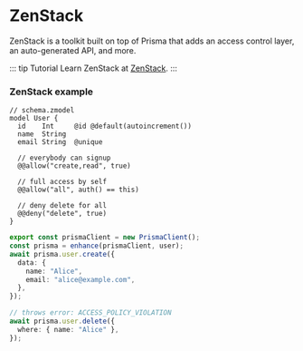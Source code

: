 # ZenStack

ZenStack is a toolkit built on top of Prisma that adds an access control layer, an auto-generated API, and more.

::: tip Tutorial
Learn ZenStack at [ZenStack](https://zenstack.dev/docs/the-complete-guide/).
:::

### ZenStack example

```prisma
// schema.zmodel
model User {
  id    Int     @id @default(autoincrement())
  name  String
  email String  @unique

  // everybody can signup
  @@allow("create,read", true)

  // full access by self
  @@allow("all", auth() == this)

  // deny delete for all
  @@deny("delete", true)
}
```

```typescript
export const prismaClient = new PrismaClient();
const prisma = enhance(prismaClient, user);
await prisma.user.create({
  data: {
    name: "Alice",
    email: "alice@example.com",
  },
});

// throws error: ACCESS_POLICY_VIOLATION
await prisma.user.delete({
  where: { name: "Alice" },
});
```

